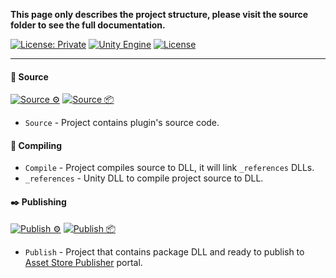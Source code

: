 **This page only describes the project structure, please visit the source folder to see
the full documentation.**

[![License: Private](https://img.shields.io/badge/License-Private-green.svg)](https://github.com/Pixisoft/Inspect_Ini/blob/master/LICENSE.txt)
[![Unity Engine](https://img.shields.io/badge/unity-2021.2.0f1-black.svg?style=flat&logo=unity&cacheSeconds=2592000)](https://unity3d.com/get-unity/download/archive)
[![License](https://github.com/Pixisoft/Inspect_Ini/actions/workflows/license.yml/badge.svg)](https://github.com/Pixisoft/Inspect_Ini/actions/workflows/license.yml)

---

#### 📝 Source

[![Source ⚙️](https://github.com/Pixisoft/Inspect_Ini/actions/workflows/source_build.yml/badge.svg)](https://github.com/Pixisoft/Inspect_Ini/actions/workflows/source_build.yml)
[![Source 📦](https://github.com/Pixisoft/Inspect_Ini/actions/workflows/source_package.yml/badge.svg)](https://github.com/Pixisoft/Inspect_Ini/actions/workflows/source_package.yml)

* `Source` - Project contains plugin's source code.

#### 💬 Compiling

* `Compile` - Project compiles source to DLL, it will link `_references` DLLs.
* `_references` - Unity DLL to compile project source to DLL.

#### ✒️ Publishing

[![Publish ⚙️](https://github.com/Pixisoft/Inspect_Ini/actions/workflows/publish_build.yml/badge.svg)](https://github.com/Pixisoft/Inspect_Ini/actions/workflows/publish_build.yml)
[![Publish 📦](https://github.com/Pixisoft/Inspect_Ini/actions/workflows/publish_package.yml/badge.svg)](https://github.com/Pixisoft/Inspect_Ini/actions/workflows/publish_package.yml)

* `Publish` - Project that contains package DLL and ready to publish to [Asset Store Publisher](https://publisher.assetstore.unity3d.com/info.html?_gl=1*1fwg1ij*_ga*MTg0NjU4MTc4NC4xNjAwMzQ5NzM3*_ga_1S78EFL1W5*MTYyNDI3MzU4Ni40Ni4wLjE2MjQyNzM1ODYuNjA.&_ga=2.77544981.1416380940.1624186429-1846581784.1600349737) portal.
